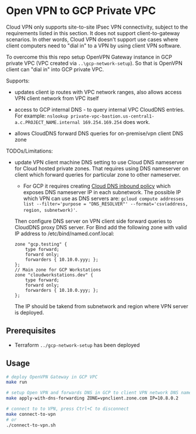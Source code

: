# Open VPN to GCP Private VPC

Cloud VPN only supports site-to-site IPsec VPN connectivity, subject to the requirements listed in this section. It does not support client-to-gateway scenarios. In other words, Cloud VPN doesn't support use cases where client computers need to "dial in" to a VPN by using client VPN software.

To overcome this this repo setup OpenVPN Gateway instance in GCP private VPC (VPC created via `..\gcp-network-setup`). So that is OpenVPN client can "dial in" into GCP private VPC.

Supports:

* updates client ip routes with VPC network ranges, also allows access VPN client network from VPC itself

* access to GCP internal DNS - to query internal VPC CloudDNS entries. For example: `nslookup private-vpc-bastion.us-central1-a.c.PROJECT_NAME.internal 169.254.169.254` does work.

* allows CloudDNS forward DNS queries for on-premise/vpn client DNS zone

TODOs/Limitations:

* update VPN client machine DNS setting to use Cloud DNS nameserver for Cloud hosted private zones. That requires using DNS nameserver on client which forward queries for particular zone to other nameserver.

  * For GCP it requires creating [Cloud DNS inbound policy](https://cloud.google.com/dns/docs/policies#list-in-entrypoints) which exposes DNS nameserver IP in each subnetwork.
  The possible IP which VPN can use as DNS servers are: `gcloud compute addresses list --filter='purpose = "DNS_RESOLVER"' --format='csv(address, region, subnetwork)'`.

  Then configure DNS server on VPN client side forward queries to CloudDNS proxy DNS server. For Bind add the following zone with valid IP address to /etc/bind/named.conf.local:

  ```
  zone "gcp.testing" {
      type forward;
      forward only;
      forwarders { 10.10.0.yyy; };
  };
  // Main zone for GCP Workstations
  zone "cloudworkstations.dev" {
      type forward;
      forward only;
      forwarders { 10.10.0.yyy; };
  };
  ```

  The IP should be takend from subnetwork and region where VPN server is deployed.

## Prerequisites

* Terraform `../gcp-network-setup` has been deployed

## Usage

```bash
# deploy OpenVPN Gateway in GCP VPC
make run

# setup Open VPN and forwards DNS in GCP to client VPN network DNS nameserver
make apply-with-dns-forwarding ZONE=vpnclient.zone.com IP=10.8.0.2

# connect to to VPN, press Ctrl+C to disconnect
make connect-to-vpn
# or
./connect-to-vpn.sh
```
